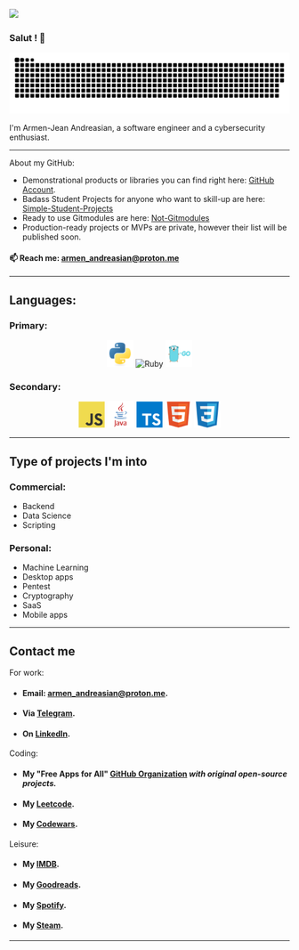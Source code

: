 ![](https://i.ibb.co/YXrfF37/8-F3-A2220-1000x630.jpg)

### Salut ! 👋

<picture>
     <source media="(prefers-color-scheme: dark)" srcset="https://raw.githubusercontent.com/Armen-Jean-Andreasian/Armen-Jean-Andreasian/cd66a8efe9be287abedfe43398c1308b2d116e60/pics/github-contribution-grid-snake-dark.svg">
     <img alt="snake!" src="https://raw.githubusercontent.com/Armen-Jean-Andreasian/Armen-Jean-Andreasian/cd66a8efe9be287abedfe43398c1308b2d116e60/pics/github-contribution-grid-snake-dark.svg">
</picture>

I'm Armen-Jean Andreasian, a software engineer and a cybersecurity enthusiast. 

---
About my GitHub:
- Demonstrational products or libraries you can find right here: [GitHub Account](https://github.com/Armen-Jean-Andreasian). 
- Badass Student Projects for anyone who want to skill-up are here: [Simple-Student-Projects](https://github.com/Simple-Student-Projects)
- Ready to use Gitmodules are here: [Not-Gitmodules](https://github.com/not-gitmodules)
- Production-ready projects or MVPs are private, however their list will be published soon.

#### 📫 Reach me: [armen_andreasian@proton.me](mailto:armen_andreasian@proton.me)
---
## Languages:

### Primary:
<p align="center">
<img src="pics/python.png" alt="Python" width="48" height="48" />
<img src="https://upload.wikimedia.org/wikipedia/commons/f/f1/Ruby_logo.png" alt="Ruby" width="48" height="48" />
<img src="pics/golang.png" alt="Go" width="48" height="48" />
</p>

### Secondary:
<p align="center">
<img src="pics/image4.png" alt="JavaScript" width="48" height="48" />
<img src="pics/java.png" alt="Java" width="48" height="48" />
<img src="pics/image5.png" alt="TS" width="48" height="48" />
<img src="pics/image2.png" alt="HTML" width="48" height="48" />
<img src="pics/image3.png" alt="CSS" width="48" height="48" />
</p>

---
## Type of projects I'm into

### Commercial:
- Backend
- Data Science
- Scripting

### Personal:
- Machine Learning
- Desktop apps
- Pentest
- Cryptography
- SaaS
- Mobile apps

---
## Contact me

For work:
- #### Email: [armen_andreasian@proton.me](mailto:armen_andreasian@proton.me).
- #### Via [Telegram](https://t.me/a_andreasian).
- #### On [LinkedIn](https://www.linkedin.com/in/a-jean-andreasian/).

Coding:
- #### My "Free Apps for All" [GitHub Organization](https://github.com/orgs/Free-Apps-for-All/) _with original open-source projects._
- #### My [Leetcode](https://leetcode.com/u/a_andreasian/).
- #### My [Codewars](https://www.codewars.com/users/armM00).

Leisure:
- #### My [IMDB](https://www.imdb.com/user/ur107910595).
- #### My [Goodreads](goodreads.com/a_andreasian).
- #### My [Spotify](https://open.spotify.com/user/inrqs975b7j6ph81db3blo2pt).
- #### My [Steam](https://steamcommunity.com/id/hardy_77/).
---
